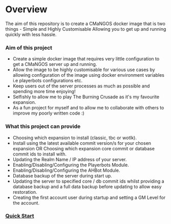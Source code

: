 # Overview

The aim of this repository is to create a CMaNGOS docker image that is two things - Simple and Highly Customisable 
Allowing you to get up and running quickly with less hassle.

###  Aim of this project

- Create a simple docker image that requires very little configuration to get a CMaNGOS server up and running.
- Allow the image to be highly customisable for various use cases by allowing configuration of the image using docker environment variables i.e playerbots configurations etc.
- Keep users out of the server processes as much as possible and spending more time enjoying!
- Selfishly to allow me to play The Burning Crusade as it's my favourite expansion.
- As a fun project for myself and to allow me to collaborate with others to improve my poorly written code :)

### What this project can provide

- Choosing which expansion to install (classic, tbc or wotlk).
- Install using the latest available commit version/s for your chosen expansion OR Choosing which expansion core commit or database commit ids to install with.
- Updating the Realm Name / IP address of your server.
- Enabling/Disabling/Configuring the Playerbots Module.
- Enabling/Disabling/Configuring the AHBot Module.
- Database backup of the server during start up.
- Updating the server to specified core / db commit ids whilst providing a database backup and a full data backup before updating to allow easy restoration.
- Creating the first account user during startup and setting a GM Level for the account.

### [Quick Start](https://github.com/beirbones/cmangos-in-docker/wiki/Quick-Start)
